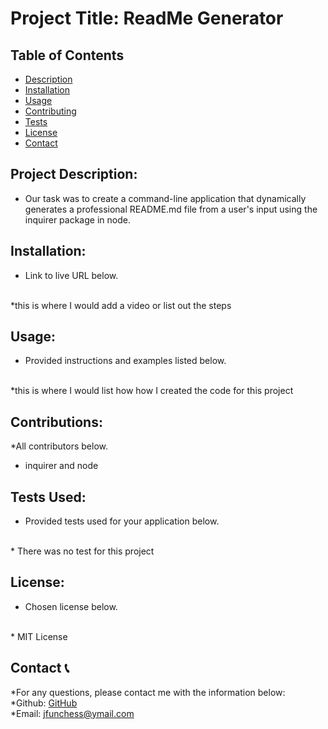 
# Project Title: ReadMe Generator

## Table of Contents
- [Description](#description)
- [Installation](#installation)
- [Usage](#usage)
- [Contributing](#contributing)
- [Tests](#tests)
- [License](#license)
- [Contact](#contact)

## Project Description:
* Our task was to create a command-line application that dynamically generates a professional README.md file from a user's input using the inquirer package in node.

## Installation:
* Link to live URL below.
<br />
  *this is where I would add a video or list out the steps

## Usage:
* Provided instructions and examples listed below.
<br />
  *this is where I would list how how I created the code for this project

## Contributions:
*All contributors below.
<br />
  * inquirer and node

## Tests Used:
* Provided tests used for your application below.
<br />
  * There was no test for this project

## License:
* Chosen license below.
<br />
  * MIT License


## Contact :telephone_receiver:
*For any questions, please contact me with the information below:
<br />
 *Github: [GitHub](http://github.com/JenniferFunchess)
 <br />
 *Email: jfunchess@ymail.com

